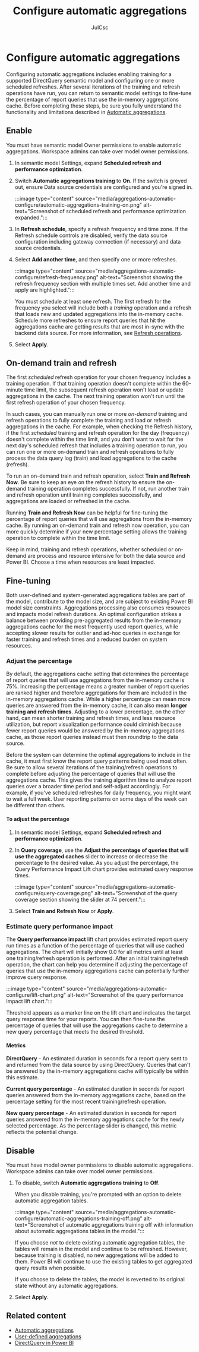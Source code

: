 ﻿---
title: Configure automatic aggregations 
description: Learn how to enable and configure automatic aggregations, enable training for a supported DirectQuery semantic model and configure one or more scheduled refreshes.
author: JulCsc
ms.author: juliacawthra
ms.service: powerbi
ms.subservice: pbi-transform-model
ms.topic: conceptual
ms.date: 02/02/2023
LocalizationGroup: Admin
---
# Configure automatic aggregations

Configuring automatic aggregations includes enabling training for a supported DirectQuery semantic model and configuring one or more scheduled refreshes. After several iterations of the training and refresh operations have run, you can return to semantic model settings to fine-tune the percentage of report queries that use the in-memory aggregations cache. Before completing these steps, be sure you fully understand the functionality and limitations described in [Automatic aggregations](aggregations-auto.md).

## Enable

You must have semantic model Owner permissions to enable automatic aggregations. Workspace admins can take over model owner permissions.

1. In semantic model Settings, expand **Scheduled refresh and performance optimization**.
1. Switch **Automatic aggregations training** to **On**. If the switch is greyed out, ensure Data source credentials are configured and you're signed in.

    :::image type="content" source="media/aggregations-automatic-configure/automatic-aggregations-training-on.png" alt-text="Screenshot of scheduled refresh and performance optimization expanded.":::

1. In **Refresh schedule**, specify a refresh frequency and time zone. If the Refresh schedule controls are disabled, verify the data source configuration including gateway connection (if necessary) and data source credentials.
1. Select **Add another time**, and then specify one or more refreshes.

    :::image type="content" source="media/aggregations-automatic-configure/refresh-frequency.png" alt-text="Screenshot showing the refresh frequency section with multiple times set. Add another time and apply are highlighted.":::

    You must schedule at least one refresh. The first refresh for the frequency you select will include both a *training* operation and a refresh that loads new and updated aggregations into the in-memory cache. Schedule more refreshes to ensure report queries that hit the aggregations cache are getting results that are most in-sync with the backend data source. For more information, see [Refresh operations](aggregations-auto.md#refresh-operations).

1. Select **Apply**.

## On-demand train and refresh

The first *scheduled* refresh operation for your chosen frequency includes a training operation. If that training operation doesn't complete within the 60-minute time limit, the subsequent refresh operation won't load or update aggregations in the cache. The next training operation won't run until the first refresh operation of your chosen frequency.

In such cases, you can manually run one or more *on-demand* training and refresh operations to fully complete the training and load or refresh aggregations in the cache. For example, when checking the Refresh history, if the first *scheduled* training and refresh operation for the day (frequency) doesn't complete within the time limit, and you don't want to wait for the next day's scheduled refresh that includes a training operation to run, you can run one or more on-demand train and refresh operations to fully process the data query log (train) and load aggregations to the cache (refresh).

To run an on-demand train and refresh operation, select **Train and Refresh Now**. Be sure to keep an eye on the refresh history to ensure the on-demand training operation completes successfully. If not, run another train and refresh operation until training completes successfully, and aggregations are loaded or refreshed in the cache.

Running **Train and Refresh Now** can be helpful for fine-tuning the percentage of report queries that will use aggregations from the in-memory cache. By running an on-demand train and refresh now operation, you can more quickly determine if your new percentage setting allows the training operation to complete within the time limit.

Keep in mind, training and refresh operations, whether scheduled or on-demand are process and resource intensive for both the data source and Power BI. Choose a time when resources are least impacted.

## Fine-tuning

Both user-defined and system-generated aggregations tables are part of the model, contribute to the model size, and are subject to existing Power BI model size constraints. Aggregations processing also consumes resources and impacts model refresh durations. An optimal configuration strikes a balance between providing pre-aggregated results from the in-memory aggregations cache for the most frequently used report queries, while accepting slower results for outlier and ad-hoc queries in exchange for faster training and refresh times and a reduced burden on system resources.

### Adjust the percentage

By default, the aggregations cache setting that determines the percentage of report queries that will use aggregations from the in-memory cache is 75%. Increasing the percentage means a greater number of report queries are ranked higher and therefore aggregations for them are included in the in-memory aggregations cache. While a higher percentage can mean more queries are answered from the in-memory cache, it can also mean **longer training and refresh times**. Adjusting to a lower percentage, on the other hand, can mean shorter training and refresh times, and less resource utilization, but report visualization performance could diminish because fewer report queries would be answered by the in-memory aggregations cache, as those report queries instead must then roundtrip to the data source.

Before the system can determine the optimal aggregations to include in the cache, it must first know the report query patterns being used most often. Be sure to allow several iterations of the training/refresh operations to complete before adjusting the percentage of queries that will use the aggregations cache. This gives the training algorithm time to analyze report queries over a broader time period and self-adjust accordingly. For example, if you've scheduled refreshes for daily frequency, you might want to wait a full week. User reporting patterns on some days of the week can be different than others.

#### To adjust the percentage

1. In semantic model Settings, expand **Scheduled refresh and performance optimization**.
1. In **Query coverage**, use the **Adjust the percentage of queries that will use the aggregated caches** slider to increase or decrease the percentage to the desired value. As you adjust the percentage, the Query Performance Impact Lift chart provides estimated query response times.

    :::image type="content" source="media/aggregations-automatic-configure/query-coverage.png" alt-text="Screenshot of the query coverage section showing the slider at 74 percent.":::

1. Select **Train and Refresh Now** or **Apply**.

### Estimate query performance impact

The **Query performance impact** lift chart provides estimated report query run times as a function of the percentage of queries that will use cached aggregations. The chart will initially show 0.0 for all metrics until at least one training/refresh operation is performed. After an initial training/refresh operation, the chart can help you determine if adjusting the percentage of queries that use the in-memory aggregations cache can potentially further improve query response.

:::image type="content" source="media/aggregations-automatic-configure/lift-chart.png" alt-text="Screenshot of the query performance impact lift chart.":::

Threshold appears as a marker line on the lift chart and indicates the target query response time for your reports. You can then fine-tune the percentage of queries that will use the aggregations cache to determine a new query percentage that meets the desired threshold.

#### Metrics

**DirectQuery** - An estimated duration in seconds for a report query sent to and returned from the data source by using DirectQuery. Queries that can't be answered by the in-memory aggregations cache will typically be within this estimate.

**Current query percentage** - An estimated duration in seconds for report queries answered from the in-memory aggregations cache, based on the percentage setting for the most recent training/refresh operation.

**New query percentage** - An estimated duration in seconds for report queries answered from the in-memory aggregations cache for the newly selected percentage. As the percentage slider is changed, this metric reflects the potential change.

## Disable

You must have model owner permissions to disable automatic aggregations. Workspace admins can take over model owner permissions.

1. To disable, switch **Automatic aggregations training** to **Off**.

    When you disable training, you're prompted with an option to delete automatic aggregation tables.

    :::image type="content" source="media/aggregations-automatic-configure/automatic-aggregations-training-off.png" alt-text="Screenshot of automatic aggregations training off with information about automatic aggregations tables in the model.":::

    If you choose *not* to delete existing automatic aggregation tables, the tables will remain in the model and continue to be refreshed. However, because training is disabled, no new aggregations will be added to them. Power BI will continue to use the existing tables to get aggregated query results when possible.

    If you choose to delete the tables, the model is reverted to its original state without any automatic aggregations.

1. Select **Apply**.

## Related content

* [Automatic aggregations](aggregations-auto.md)  
* [User-defined aggregations](/power-bi/transform-model/aggregations-advanced)  
* [DirectQuery in Power BI](/power-bi/connect-data/desktop-directquery-about)  

